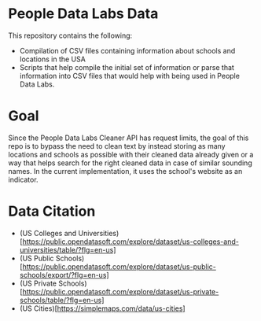 # People Data Labs Data
This repository contains the following:
- Compilation of CSV files containing information about schools and locations in the USA
- Scripts that help compile the initial set of information or parse that information into CSV files that would help with being used in People Data Labs.
# Goal
Since the People Data Labs Cleaner API has request limits, the goal of this repo is to bypass the need to clean text by instead storing as many locations and schools as possible with their cleaned data already given or a way that helps search for the right cleaned data in case of similar sounding names. In the current implementation, it uses the school's website as an indicator.
# Data Citation
- (US Colleges and Universities)[https://public.opendatasoft.com/explore/dataset/us-colleges-and-universities/table/?flg=en-us]
- (US Public Schools)[https://public.opendatasoft.com/explore/dataset/us-public-schools/export/?flg=en-us]
- (US Private Schools)[https://public.opendatasoft.com/explore/dataset/us-private-schools/table/?flg=en-us]
- (US Cities)[https://simplemaps.com/data/us-cities]